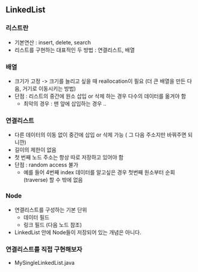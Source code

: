 
## LinkedList
### 리스트란
- 기본연산 : insert, delete, search
- 리스트를 구현하는 대표적인 두 방법 : 연결리스트, 배열

### 배열
- 크기가 고정 -> 크기를 늘리고 싶을 때 reallocation이 필요 (더 큰 배열을 만든 다음, 거기로 이동시키는 방법)
- 단점 : 리스트의 중간에 원소 삽입 or 삭제 하는 경우 다수의 데이터를 옮겨야 함
    - 최악의 경우 : 맨 앞에 삽입하는 경우 ..

### 연결리스트
- 다른 데이터의 이동 없이 중간에 삽입 or 삭제 가능 ( 그 다음 주소지만 바꿔주면 되니깐)
- 길이의 제한이 없음
- 첫 번째 노드 주소는 항상 따로 저장하고 있어야 함
- 단점 : random access 불가
    - 예를 들어 4번째 index 데이터를 알고싶은 경우 첫번째 원소부터 순회(traverse) 할 수 밖에 없음

### Node
- 연결리스트를 구성하는 기본 단위
    - 데이터 필드
    - 링크 필드 (다음 노드 참조)
- LinkedList 안에 Node들이 저장되어 있는 개념은 아니다.


### 연결리스트를 직접 구현해보자
- MySingleLinkedList.java
